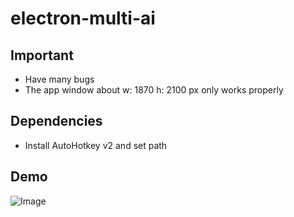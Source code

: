 # electron-multi-ai

## Important

* Have many bugs
* The app window about w: 1870 h: 2100 px only works properly 

## Dependencies

* Install AutoHotkey v2 and set path

## Demo

![Image](https://github.com/user-attachments/assets/c54f2892-10ac-40d4-b9c5-5aa8304a3215)
